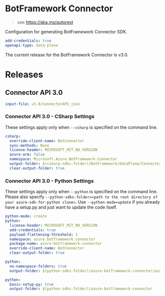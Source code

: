 # BotFramework Connector

> see https://aka.ms/autorest

Configuration for generating BotFramework Connector SDK.

``` yaml
add-credentials: true
openapi-type: data-plane
```
The current release for the BotFramework Connector is v3.0.

# Releases

## Connector API 3.0

``` yaml
input-file: v3.0/ConnectorAPI.json
```

### Connector API 3.0 - CSharp Settings
These settings apply only when `--csharp` is specified on the command line.
``` yaml $(csharp)
csharp:
  override-client-name: BotConnector
  sync-methods: None
  license-header: MICROSOFT_MIT_NO_VERSION
  azure-arm: false
  namespace: Microsoft.Azure.BotFramework.Connector
  output-folder: $(csharp-sdks-folder)/BotFramework/dataPlane/Connector/Generated
  clear-output-folder: true
```

### Connector API 3.0 - Python Settings

These settings apply only when `--python` is specified on the command line.
Please also specify `--python-sdks-folder=<path to the root directory of your azure-sdk-for-python clone>`.
Use `--python-mode=update` if you already have a setup.py and just want to update the code itself.

``` yaml $(python)
python-mode: create
python:
  license-header: MICROSOFT_MIT_NO_VERSION
  add-credentials: true
  payload-flattening-threshold: 2
  namespace: azure.botframework.connector
  package-name: azure-botframework-connector
  override-client-name: BotConnector
  clear-output-folder: true
```
``` yaml $(python) && $(python-mode) == 'update'
python:
  no-namespace-folders: true
  output-folder: $(python-sdks-folder)/azure-botframework-connector/azure/botframework/connector
```
``` yaml $(python) && $(python-mode) == 'create'
python:
  basic-setup-py: true
  output-folder: $(python-sdks-folder)/azure-botframework-connector
```